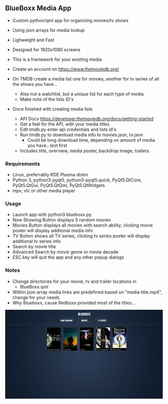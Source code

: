 ## BlueBoxx Media App

* Custom python/qml app for organizing movies/tv shows
* Using json arrays for media lookup
* Lighweight and Fast
* Designed for 1920x1080 screens

* This is a framework for your existing media
* Create an account on https://www.themoviedb.org/
* On TMDB create a media list one for movies, another for tv series of all the shows you have...
    * Also not a watchlist, but a unique list for each type of media
    * Make note of the lists ID's

* Once finished with creating media lists
    * API Docs https://developer.themoviedb.org/docs/getting-started
    * Get a feel for the API, with your media titles
    * Edit tmdb.py enter api credentials and lists id's
    * Run tmdb.py to download media info to movies.json, tv.json
        * Could be long download time, depending on amount of media you have...test first
    * Includes title, overview, media poster, backdrop image, trailers.

### Requirements
* Linux, preferrably KDE Plasma distro
* Python 3, python3-pyqt5, python3-pyqt5.quick, PyQt5.QtCore, PyQt5.QtGui, PyQt5.QtQml, PyQt5.QtWidgets
* mpv, vlc or other media player

### Usage
* Launch app with python3 blueboxx.py
* Now Showing Button displays 5 random movies
* Movies Button displays all movies with search ability, clicking movie poster will display additonal media info
* TV Button shows all TV series, clicking tv series poster will display additional tv series info
* Search by movie title
* Advanced Search by movie genre or movie decade
* ESC key will quit the app and any other popup dialogs

### Notes
* Change directories for your movie, tv and trailer locations in
    * BlueBoxx.qml
* Within json array media links are predefined based on "media title.mp4", change for your needs
* Why Blueboxx, cause Redboxx provided most of the titles...

<img alt="preview" src="preview.png" width="1280">

